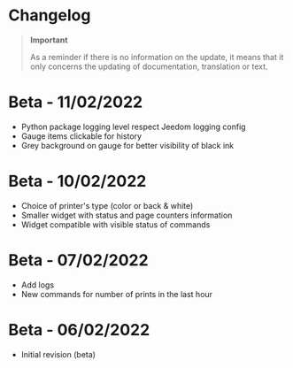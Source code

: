 # Changelog 

>**Important**
>
>As a reminder if there is no information on the update, it means that it only concerns the updating of documentation, translation or text.

# Beta - 11/02/2022
- Python package logging level respect Jeedom logging config
- Gauge items clickable for history
- Grey background on gauge for better visibility of black ink 

# Beta - 10/02/2022
- Choice of printer's type (color or back & white)
- Smaller widget with status and page counters information 
- Widget compatible with visible status of commands

# Beta - 07/02/2022
- Add logs
- New commands for number of prints in the last hour

# Beta - 06/02/2022
- Initial revision (beta)
